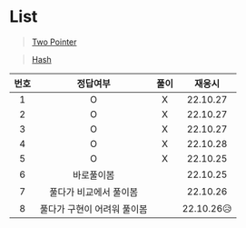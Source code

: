 # List

> [Two Pointer](../../../theory/twoPointer.md)

> [Hash](../../../theory/hash.md)

| 번호 |          정답여부           | 풀이 |   재응시   |
| :--: | :-------------------------: | :--: | :--------: |
|  1   |              O              |  X   |  22.10.27  |
|  2   |              O              |  X   |  22.10.27  |
|  3   |              O              |  X   |  22.10.27  |
|  4   |              O              |  X   |  22.10.28  |
|  5   |              O              |  X   |  22.10.25  |
|  6   |         바로풀이봄          |      |  22.10.25  |
|  7   |   풀다가 비교에서 풀이봄    |      |  22.10.26  |
|  8   | 풀다가 구현이 어려워 풀이봄 |      | 22.10.26😥 |
